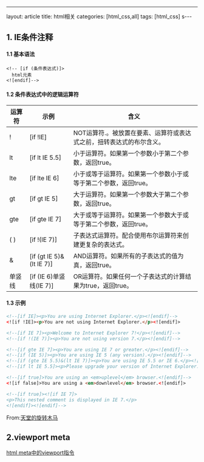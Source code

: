 ---
layout: article
title: html相关
categories: [html_css,all]
tags: [html_css]
s---
## 1. IE条件注释
#### 1.1 基本语法
```
<!-- [if (条件表达式)]>
  html元素
<![endif]-->
```
#### 1.2 条件表达式中的逻辑运算符
|运算符|示例|含义|
|-|-|-|
|!|[if !IE]|	NOT运算符.。被放置在要素、运算符或表达式之前，扭转表达式的布尔含义。|
|lt|[if lt IE 5.5]|	小于运算符。如果第一个参数小于第二个参数，返回true。|
|lte|	[if lte IE 6]|	小于或等于运算符。如果第一个参数小于或等于第二个参数，返回true。|
|gt|	[if gt IE 5]|	大于运算符。如果第一个参数大于第二个参数，返回true。|
|gte|	[if gte IE 7]|	大于或等于运算符。如果第一个参数大于或等于第二个参数，返回true。|
|( )|	[if !(IE 7)]|	子表达式运算符。配合使用布尔运算符来创建更复杂的表达式。|
|&|	[if (gt IE 5)&(lt IE 7)]|	AND运算符。如果所有的子表达式的值为真，返回true。|
|单竖线|	[if (IE 6)单竖线(IE 7)]|	OR运算符。如果任何一个子表达式的计算结果为true，返回true。|
#### 1.3 示例
```html
<!--[if IE]><p>You are using Internet Explorer.</p><![endif]--> 
<![if !IE]><p>You are not using Internet Explorer.</p><![endif]> 

<!--[if IE 7]><p>Welcome to Internet Explorer 7!</p><![endif]--> 
<!--[if !(IE 7)]><p>You are not using version 7.</p><![endif]-->

<!--[if gte IE 7]><p>You are using IE 7 or greater.</p><![endif]--> 
<!--[if (IE 5)]><p>You are using IE 5 (any version).</p><![endif]--> 
<!--[if (gte IE 5.5)&(lt IE 7)]><p>You are using IE 5.5 or IE 6.</p><![endif]--> 
<!--[if lt IE 5.5]><p>Please upgrade your version of Internet Explorer.</p><![endif]-->

<!--[if true]>You are using an <em>uplevel</em> browser.<![endif]-->
<![if false]>You are using a <em>downlevel</em> browser.<![endif]>

<!--[if true]><![if IE 7]>
<p>This nested comment is displayed in IE 7.</p>
<![endif]><![endif]-->
```
From:[天堂的旋转木马](http://www.cnblogs.com/zhangjiehui/p/4262529.html)
## 2.viewport meta
[html meta中的viewport指令](https://my.oschina.net/liangrockman/blog/380727)